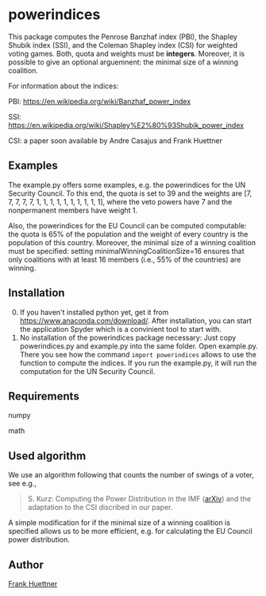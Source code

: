 # powerindices
This package computes 
the Penrose Banzhaf index (PBI), 
the Shapley Shubik index (SSI), and 
the Coleman Shapley index (CSI)
for weighted voting games. 
Both, quota and weights must be **integers**.
Moreover, it is possible to give an optional arguemnent: the minimal size of a winning coalition.

For information about the indices:

PBI: https://en.wikipedia.org/wiki/Banzhaf_power_index

SSI: https://en.wikipedia.org/wiki/Shapley%E2%80%93Shubik_power_index

CSI: a paper soon available by Andre Casajus and Frank Huettner


## Examples
The example.py offers some examples, e.g. the powerindices for the UN Security Council. To this end, the quota is set to 39 and the weights are [7, 7, 7, 7, 7, 1, 1, 1, 1, 1, 1, 1, 1, 1, 1], where the veto powers have 7 and the nonpermanent members have weight 1. 

Also, the powerindices for the EU Council can be computed computable: the quota is 65% of the population and the weight of every country is the population of this country. Moreover, the minimal size of a winning coalition must be specified: setting minimalWinningCoalitionSize=16 ensures that only coalitions with at least 16 members (i.e., 55% of the countries) are winning.


## Installation
0) If you haven't installed python yet, get it from https://www.anaconda.com/download/. After installation, you can start the application Spyder which is a convinient tool to start with. 
1) No installation of the powerindices package necessary: Just copy powerindices.py and example.py into the same folder. Open example.py. There you see how the command `import powerindices` allows to use the function to compute the indices. If you run the example.py, it will run the computation for the UN Security Council.

## Requirements
numpy

math

## Used algorithm
We use an algorithm following that counts the number of swings of a voter, see e.g.,
> S. Kurz: Computing the Power Distribution in the IMF ([arXiv](http://arxiv.org/abs/1603.01443))
and the adaptation to the CSI discribed in our paper.

A simple modification for if the minimal size of a winning coalition is specified allows us to be more efficient, e.g. for calculating the EU Council power distribution.

## Author
[Frank Huettner](http:www.frankhuettner.de)
